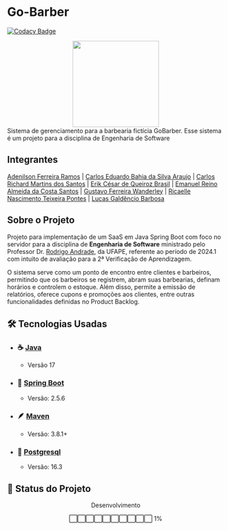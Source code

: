 # Go-Barber

[![Codacy Badge](https://api.codacy.com/project/badge/Grade/85a85ea580e54e0e916dd2d05b52b340)](https://app.codacy.com/gh/Go-BarberShop/Go-Barber?utm_source=github.com&utm_medium=referral&utm_content=Go-BarberShop/Go-Barber&utm_campaign=Badge_Grade)

<div align="center">
    <img height=200 src="https://media.tenor.com/QckgX69_GBoAAAAi/berlin-funny-haircut.gif">
</div>
Sistema de gerenciamento para a barbearia fictícia GoBarber. Esse sistema é um projeto para a disciplina de Engenharia de Software

## Integrantes

[Adenilson Ferreira Ramos](https://github.com/AdnRamos) | [Carlos Eduardo Bahia da Silva Araujo](https://github.com/Carlos-Bahia) | [Carlos Richard Martins dos Santos](https://github.com/Crichard7) | [Erik César de Queiroz Brasil](https://github.com/Kire87) | [Emanuel Reino Almeida da Costa Santos](https://github.com/Emanuel-Al) | [Gustavo Ferreira Wanderley](https://github.com/MESTREGUGABr) | [Ricaelle Nascimento Teixeira Pontes](https://github.com/ricaellenascimento) | [Lucas Galdêncio Barbosa](https://github.com/LucasGaldencio)

## Sobre o Projeto

Projeto para implementação de um SaaS em Java Spring Boot com foco no servidor para a disciplina de __Engenharia de Software__ ministrado pelo Professor Dr. [Rodrigo Andrade](https://github.com/rcaa), da UFAPE, referente ao período de 2024.1 com intuito de avaliação para a 2ª Verificação de Aprendizagem.

O sistema serve como um ponto de encontro entre clientes e barbeiros, permitindo que os barbeiros se registrem, abram suas barbearias, definam horários e controlem o estoque. Além disso, permite a emissão de relatórios, oferece cupons e promoções aos clientes, entre outras funcionalidades definidas no Product Backlog.

## :hammer_and_wrench: Tecnologias Usadas

- ### :coffee: [Java](https://dev.java/learn/language-basics/)
    * Versão 17

- ### 🌿 [Spring Boot](https://spring.io/projects/spring-boot)
    * Versão: 2.5.6

- ### 🪶 [Maven](https://maven.apache.org)
    * Versão: 3.8.1+

- ### 🐘 [Postgresql](https://www.postgresql.org)
    * Versão: 16.3

## :construction: Status do Projeto
<div align="center">
Desenvolvimento 

⬜⬜⬜⬜⬜⬜⬜⬜⬜⬜ 1%
</div>
